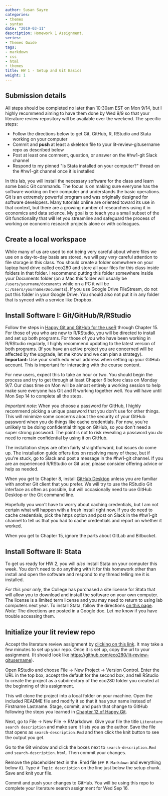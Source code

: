 ```yaml
---
author: Susan Sayre
categories:
- themes
- syntax
date: "2019-03-11"
description: Homework 1 Assignment.
series:
- Themes Guide
tags:
- markdown
- css
- html
- themes
title: HW 1 - Setup and Git Basics
weight: 1
---
```


## Submission details

All steps should be completed no later than 10:30am EST on Mon 9/14, but I highly recommend aiming to have them done by Wed 9/9 so that your literature review repository will be available over the weekend. The specific steps:

- Follow the directions below to get Git, GitHub, R, RStudio and Stata working on your computer
- Commit and **push** at least a skeleton file to your lit-review-gitusername repo as described below
- Post at least one comment, question, or answer on the #hw1-git Slack channel
- Respond to my pinned "Is Stata installed on your computer?" thread on the #hw1-git channel once it is installed

In this lab, you will install the necessary software for the class and learn some basic Git commands. The focus is on making sure everyone has the software working on their computer and understands the basic operations. Git is an extremely powerful program and was originally designed for software developers. Many tutorials online are oriented toward its use in that context, but there are a growing number of researchers using it in economics and data science. My goal is to teach you a small subset of the Git functionality that will let you streamline and safeguard the process of working on economic research projects alone or with colleagues. 

## Create a local workspace

While many of us are used to not being very careful about where files we use on a day-to-day basis are stored, we will pay *very* careful attention to file storage in this class. You should create a folder somewhere on your laptop hard drive called eco280 and store all your files for this class inside folders in that folder. I recommend putting this folder somewhere inside your Documents folder (on a Mac this folder will usually be `/users/yourname/documents` while on a PC it will be `C:/Users/yourname/Documents`). If you use Google Drive FileStream, do not put this folder in your Google Drive. You should also not put it in any folder that is synced with a service like Dropbox.

## Install Software I: Git/GitHub/R/RStudio

Follow the steps in [Happy Git and GitHub for the useR](https://happygitwithr.com/) through Chapter 15. For those of you who are new to R/RStudio, you will be directed to install and set up both programs. For those of you who have been working in R/RStudio regularly, I highly recommend updating to the latest version of both programs. (If you have an active project you are concerned will be affected by the upgrade, let me know and we can plan a strategy). **Important:** Use your smith.edu email address when setting up your GitHub account. This is important for interacting with the course content.

For new users, expect this to take an hour or two. You should begin the process and try to get through at least Chapter 6 before class on Monday 9/7. Our class time on Mon will be almost entirely a working session to help make sure everyone has Git and R working together well. You will have until Mon Sep 14 to complete all the steps.

*Important note:* When you choose a password for GitHub, I highly recommend picking a unique password that you don't use for other things. This will minimize some concerns about the security of your GitHub password when you do things like cache credentials. For now, you're unlikely to be doing confidential things on GitHub, so you don't need a super strong password. The point is not to risk revealing a password you *do* need to remain confidential by using it on GitHub.

The installation steps are often fairly straightforward, but issues do come up. The installation guide offers tips on resolving many of these, but if you're stuck, go to Slack and post a message in the #hw1-git channel. If you are an experienced R/RStudio or Git user, please consider offering advice or help as needed.

When you get to Chapter 8, install [GitHub Desktop](https://desktop.github.com/) unless you are familiar with another Git client that you prefer. We will try to use the RStudio Git interface as often as possible, but will occasionally need to use GitHub Desktop or the Git command line.

Hopefully you won't have to worry about caching credentials, but I am not certain what will happen with a fresh install right now. If you do need to cache credentials, pick the https option and post on Slack in the #hw1-git channel to tell us that you had to cache credentials and report on whether it worked.

When you get to Chapter 15, ignore the parts about GitLab and Bitbucket.

## Install Software II: Stata

To get us ready for HW 2, you will *also* install Stata on your computer this week. You don't need to do anything with it for this homework other than install and open the software and respond to my thread telling me it is installed.

*For this year only*, the College has purchased a site license for Stata that will allow you to download and install the software on your own computer. The license is a limited term license and you may need to return to using lab computers next year. To install Stata, follow the directions [on this page](http://www.science.smith.edu/cats/software-for-ongoing-science-classes/). *Note:* The directions are posted in a Google doc. Let me know if you have trouble accessing them.

## Initialize your lit review repo

Accept the literature review assignment by [clicking on this link](https://classroom.github.com/a/dlXZ9b0k). It may take a few minutes to set up your repo. Once it is set up, copy the url to your assignment. (It should look like https://github.com/eco280/lit-review-gitusername).

Open RStudio and choose File -> New Project -> Version Control. Enter the URL in the top box, accept the default for the second box, and tell RStudio to create the project as a subdirectory of the eco280 folder you created at the beginning of this assignment.

This will clone the project into a local folder on your machine. Open the included README file and modify it so that it has your name instead of Firstname Lastname. Stage, commit, and push that change to GitHub following the steps you learned in [Chapter 12 of Happy Git](https://happygitwithr.com/rstudio-git-github.html#make-local-changes-save-commit).

Next, go to File -> New File -> RMarkdown. Give your file the title `Literature search description` and make sure it lists you as the author. Save the file that opens as `search-description.Rmd` and then click the knit button to see the output you get.

Go to the Git window and click the boxes next to `search-description.Rmd` and `search-description.html`. Then commit your changes.

Remove the placeholder text in the .Rmd file (`## R Markdown` and everything below it). Type `# Topic description` on the line just below the setup chunk. Save and knit your file.

Commit and push your changes to GitHub. You will be using this repo to complete your literature search assignment for Wed Sep 16.


